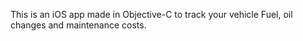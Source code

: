 This is an iOS app made in Objective-C to track your vehicle Fuel, oil changes and maintenance costs.
